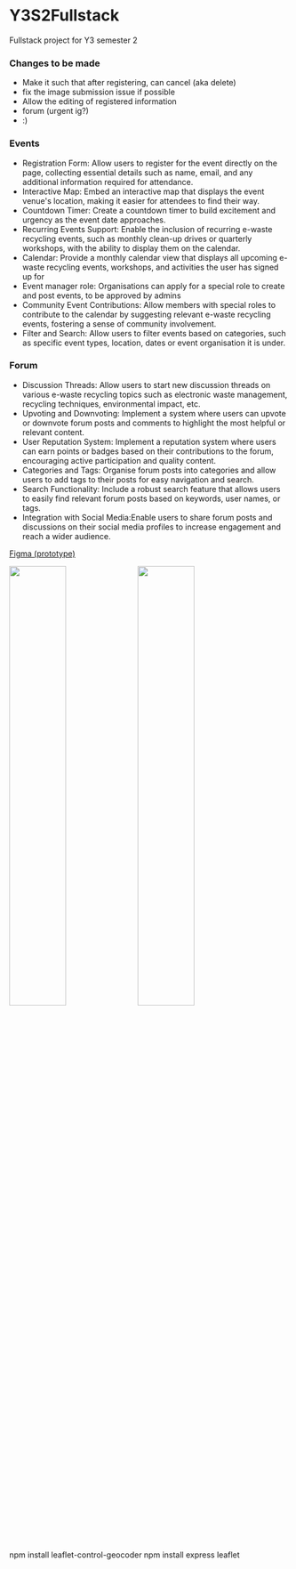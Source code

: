 # Y3S2Fullstack
Fullstack project for Y3 semester 2

### Changes to be made
* Make it such that after registering, can cancel (aka delete)
* fix the image submission issue if possible
* Allow the editing of registered information
* forum (urgent ig?)
* :)

### Events
* Registration Form: Allow users to register for the event directly on the page, collecting essential details such as name, email, and any additional information required for attendance.
* Interactive Map: Embed an interactive map that displays the event venue's location, making it easier for attendees to find their way.
* Countdown Timer: Create a countdown timer to build excitement and urgency as the event date approaches.
* Recurring Events Support: Enable the inclusion of recurring e-waste recycling events, such as monthly clean-up drives or quarterly workshops, with the ability to display them on the calendar.
* Calendar: Provide a monthly calendar view that displays all upcoming e-waste recycling events, workshops, and activities the user has signed up for
* Event manager role: Organisations can apply for a special role to create and post events, to be approved by admins
* Community Event Contributions: Allow members with special roles to contribute to the calendar by suggesting relevant e-waste recycling events, fostering a sense of community involvement.
* Filter and Search: Allow users to filter events based on categories, such as specific event types, location, dates or event organisation it is under.
### Forum
* Discussion Threads: Allow users to start new discussion threads on various e-waste recycling topics such as electronic waste management, recycling techniques, environmental impact, etc.
* Upvoting and Downvoting: Implement a system where users can upvote or downvote forum posts and comments to highlight the most helpful or relevant content.
* User Reputation System: Implement a reputation system where users can earn points or badges based on their contributions to the forum, encouraging active participation and quality content.
* Categories and Tags: Organise forum posts into categories and allow users to add tags to their posts for easy navigation and search.
* Search Functionality: Include a robust search feature that allows users to easily find relevant forum posts based on keywords, user names, or tags.
* Integration with Social Media:Enable users to share forum posts and discussions on their social media profiles to increase engagement and reach a wider audience.

[Figma (prototype)](https://www.figma.com/file/Y8U0s0TmnQal12sXVj4Pkl/TechCycle?type=design&node-id=0-1&mode=design&t=x3yUwJCaUGJz6qQx-0)

<img src="https://wimg.rule34.xxx//samples/7741/sample_422c5cacb16eb731abd0e8ae642263bc.jpg?8839177" width="45%"> <img src="https://wimg.rule34.xxx//samples/7096/sample_a361f1e2bcc7b6a0f6972480a34cd0e8.jpg?8094561" width="45%">


npm install leaflet-control-geocoder
npm install express leaflet
